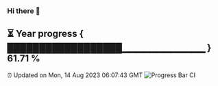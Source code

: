 ### Hi there 👋
⏳ Year progress { ██████████████████▁▁▁▁▁▁▁▁▁▁▁▁ } 61.71 %
---
⏰ Updated on Mon, 14 Aug 2023 06:07:43 GMT
![Progress Bar CI](https://github.com/Moyi321/Moyi321/workflows/Progress%20Bar%20CI/badge.svg)
